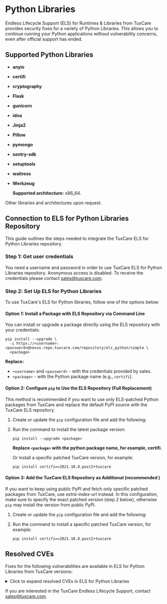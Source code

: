 # Python Libraries

Endless Lifecycle Support (ELS) for Runtimes & Libraries from TuxCare provides security fixes for a variety of Python Libraries. This allows you to continue running your Python applications without vulnerability concerns, even after official support has ended.

## Supported Python Libraries

* **anyio**
* **certifi**
* **cryptography**
* **Flask**
* **gunicorn**
* **idna**
* **Jinja2**
* **Pillow**
* **pymongo**
* **sentry-sdk**
* **setuptools**
* **waitress**
* **Werkzeug**

  **Supported architecture:** x86_64.

Other libraries and architectures upon request.

## Connection to ELS for Python Libraries Repository

This guide outlines the steps needed to integrate the TuxCare ELS for Python Libraries repository.

### Step 1: Get user credentials

You need a username and password in order to use TuxCare ELS for Python Libraries repository. Anonymous access is disabled. To receive the credentials please contact [sales@tuxcare.com](mailto:sales@tuxcare.com).

### Step 2: Set Up ELS for Python Libraries

To use TuxCare's ELS for Python libraries, follow one of the options below:

#### Option 1: Install a Package with ELS Repository via Command Line

You can install or upgrade a package directly using the ELS repository with your credentials:

<CodeWithCopy>

```text
pip install --upgrade \
  -i https://<username>:<password>@nexus.repo.tuxcare.com/repository/els_python/simple \
  <package>
```

</CodeWithCopy>

**Replace:**
* `<username>` and `<password>` - with the credentials provided by sales.  
* `<package>` - with the Python package name (e.g., `certifi`).

#### Option 2: Configure `pip` to Use the ELS Repository (Full Replacement)

This method is recommended if you want to use only ELS-patched Python packages from TuxCare and replace the default PyPI source with the TuxCare ELS repository. 

1. Create or update the `pip` configuration file and add the following:

   <CodeTabs :tabs="[
   { title: 'Linux/macOS (~/.pip/pip.conf)', content:
   `[global]
   index-url = https://username:password@nexus.repo.tuxcare.com/repository/els_python/simple` },
   { title: 'Windows (%APPDATA%\pip\pip.ini)', content:
   `[global]
   index-url = https://username:password@nexus.repo.tuxcare.com/repository/els_python/simple` }
   ]" />

2. Run the command to install the latest package version:

   <CodeWithCopy>

   ```text
   pip install --upgrade <package>
   ```

   </CodeWithCopy>

   **Replace `<package>` with the python package name, for example, certifi.**

   Or install a specific patched TuxCare version, for example:

   <CodeWithCopy>

   ```text
   pip install certifi==2021.10.8.post2+tuxcare
   ```

   </CodeWithCopy>

#### Option 3: Add the TuxCare ELS Repository as Additional (recommended )

If you want to keep using public PyPI and fetch only specific patched packages from TuxCare, use *extra-index-url* instead. In this configuration, make sure to specify the exact patched version (step 2 below), otherwise `pip` may install the version from public PyPI.

1. Create or update the `pip` configuration file and add the following:

   <CodeTabs :tabs="[
   { title: 'Linux/macOS (~/.pip/pip.conf)', content:
   `[global]
   extra-index-url = https://username:password@nexus.repo.tuxcare.com/repository/els_python/simple` },
   { title: 'Windows (%APPDATA%\pip\pip.ini)', content:
   `[global]
   extra-index-url = https://username:password@nexus.repo.tuxcare.com/repository/els_python/simple` }
   ]" />

2. Run the command to install a specific patched TuxCare version, for example:

   <CodeWithCopy>

   ```text
   pip install certifi==2021.10.8.post2+tuxcare
   ```

   </CodeWithCopy>

## Resolved CVEs

Fixes for the following vulnerabilities are available in ELS for Python Libraries from TuxCare versions:

<details>
  <summary>Click to expand resolved CVEs in ELS for Python Libraries</summary>

| CVE ID              | Severity | Library      | Vulnerable Version | Safe Version |
| :-----------------: | :------: | :----------: | :----------------: | :----------: |
| GHSA-56pw-mpj4-fxww | High     | pillow       | 9.4.0              | 9.4.0.post2+tuxcare |
| GHSA-h4gh-qq45-vh27 | Medium   | cryptography | 42.0.8             | 42.0.8.post1+tuxcare |
| CVE-2019-6446       | Critical | numpy        | 1.16.0             | 1.16.0.post1+tuxcare |
| CVE-2021-41945      | N/A      | httpx        | 0.22.0             | 0.22.0.post1+tuxcare |
| CVE-2022-23491      | High     | certifi      | 2021.10.8          | 2021.10.08.post2+tuxcare |
| CVE-2023-4863       | High     | pillow       | 9.4.0              | 9.4.0.post2+tuxcare |
| CVE-2023-23934      | Low      | werkzeug     | 1.0.1              | 1.0.1.post3+tuxcare |
| CVE-2023-25577      | High     | Werkzeug     | 1.0.1	            | 1.0.1.post1+tuxcare<br>1.0.1.post2+tuxcare<br>1.0.1.post3+tuxcare |
| CVE-2023-30861      | High     | flask        | 1.1.2              | 1.1.2.post1+tuxcare |
| CVE-2023-32681      | Medium   | requests     | 2.25.1             | 2.25.1.post1+tuxcare |
| CVE-2023-32681      | Medium   | requests     | 2.30.0             | 2.30.0.post1+tuxcare |
| CVE-2023-37276      | High     | aiohttp      | 3.8.4              | 3.8.4.post1+tuxcare |
| CVE-2023-37920      | Critical | certifi      | 2021.10.8          | 2021.10.08.post1+tuxcare<br>2021.10.08.post2+tuxcare |
| CVE-2023-37920      | Critical | certifi      | 2022.12.7          | 2022.12.07.post1+tuxcare<br>2022.12.07.post2+tuxcare |
| CVE-2023-44271      | High     | pillow       | 9.4.0              | 9.4.0.post1+tuxcare |
| CVE-2023-47627      | High     | aiohttp      | 3.8.5              | 3.8.5.post1+tuxcare |
| CVE-2023-50447      | High     | pillow       | 9.4.0              | 9.4.0.post2+tuxcare |
| CVE-2023-50447      | High     | pillow       | 9.5.0              | 9.5.0.post1+tuxcare |
| CVE-2024-3651       | High     | idna         | 2.1                | 2.1.post1+tuxcare |
| CVE-2024-5629       | N/A      | pymongo      | 3.13.0             | 3.13.0.post1+tuxcare |
| CVE-2024-6345       | High     | setuptools   | 65.5.1             | 65.5.1.post1+tuxcare |
| CVE-2024-6827       | High     | gunicorn     | 22.0.0             | 22.0.0.post1+tuxcare |
| CVE-2024-12797      | N/A      | cryptography | 43.0.1             | 43.0.1.post1+tuxcare |
| CVE-2024-12797      | N/A      | cryptography | 43.0.3             | 43.0.3.post1+tuxcare |
| CVE-2024-22195      | Medium   | jinja2       | 2.11.3             | 2.11.3.post1+tuxcare<br>2.11.3.post2+tuxcare |
| CVE-2024-24680      | High     | django       | 5.0.1              | 5.0.1.post1+tuxcare |
| CVE-2024-28219      | Medium   | pillow       | 9.4.0              | 9.4.0.post3+tuxcare |
| CVE-2024-34064      | Medium   | jinja2       | 2.11.3             | 2.11.3.post1+tuxcare<br>2.11.3.post2+tuxcare |
| CVE-2024-39689      | High     | certifi      | 2022.12.7          | 2022.12.07.post2+tuxcare |
| CVE-2024-39689      | High     | certifi      | 2023.7.22          | 2023.07.22.post1+tuxcare |
| CVE-2024-47081      | Medium   | requests     | 2.32.3             | 2.32.3.post1+tuxcare |
| CVE-2024-49766      | Medium   | werkzeug     | 1.0.1              | 1.0.1.post1+tuxcare<br>1.0.1.post2+tuxcare<br>1.0.1.post3+tuxcare |
| CVE-2024-49767      | High     | werkzeug     | 1.0.1              | 1.0.1.post1+tuxcare<br>1.0.1.post3+tuxcare |
| CVE-2024-49768      | Medium   | waitress     | 2.1.2              | 2.1.2.post1+tuxcare<br>2.1.2.post2+tuxcare |
| CVE-2024-49769      | High     | waitress     | 2.1.2              | 2.1.2.post2+tuxcare |
| CVE-2024-52304      | High     | aiohttp      | 3.8.5              | 3.8.5.post2+tuxcare |
| CVE-2024-56326      | Medium   | jinja2       | 2.11.3             | 2.11.3.post2+tuxcare |
| CVE-2024-56374      | Medium   | django       | 5.1.4              | 5.1.4.post1+tuxcare |
| CVE-2025-27516      | Medium   | jinja2	      | 2.11.3             | 2.11.3.post2+tuxcare |
| CVE-2025-47273      | High     | setuptools   | 75.8.0             | 75.8.0.post1+tuxcare |

</details>

If you are interested in the TuxCare Endless Lifecycle Support, contact [sales@tuxcare.com](mailto:sales@tuxcare.com).